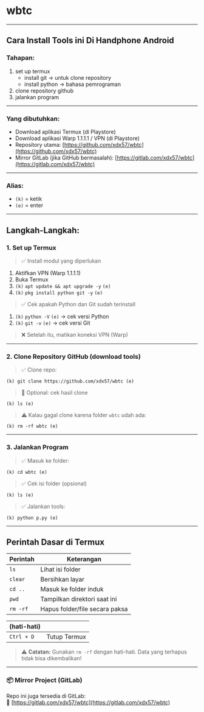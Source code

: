 # wbtc

&#x20;

---

## Cara Install Tools ini Di Handphone Android

### Tahapan:

1. set up termux
   - install git → untuk clone repository
   - install python → bahasa pemrograman
2. clone repository github
3. jalankan program

---

### Yang dibutuhkan:

- Download aplikasi Termux (di Playstore)
- Download aplikasi Warp 1.1.1.1 / VPN (di Playstore)
- Repository utama: [https://github.com/xdx57/wbtc](https://github.com/xdx57/wbtc)
- Mirror GitLab (jika GitHub bermasalah): [https://gitlab.com/xdx57/wbtc](https://gitlab.com/xdx57/wbtc)

---

### Alias:

- `(k)` = ketik
- `(e)` = enter

---

## Langkah-Langkah:

### 1. Set up Termux

> ✅ Install modul yang diperlukan

1. Aktifkan VPN (Warp 1.1.1.1)
2. Buka Termux
3. `(k)` `apt update && apt upgrade -y` `(e)`
4. `(k)` `pkg install python git -y` `(e)`

> ✅ Cek apakah Python dan Git sudah terinstall

1. `(k)` `python -V` `(e)` → cek versi Python
2. `(k)` `git -v` `(e)` → cek versi Git

> ❌ Setelah itu, matikan koneksi VPN (Warp)

---

### 2. Clone Repository GitHub (download tools)

> ✅ Clone repo:

```
(k) git clone https://github.com/xdx57/wbtc (e)
```

> 📝 Optional: cek hasil clone

```
(k) ls (e)
```

> ⚠️ Kalau gagal clone karena folder `wbtc` udah ada:

```
(k) rm -rf wbtc (e)
```

---

### 3. Jalankan Program

> ✅ Masuk ke folder:

```
(k) cd wbtc (e)
```

> ✅ Cek isi folder (opsional)

```
(k) ls (e)
```

> ✅ Jalankan tools:

```
(k) python p.py (e)
```

---

## Perintah Dasar di Termux

| Perintah | Keterangan                      |
| -------- | ------------------------------- |
| `ls`     | Lihat isi folder                |
| `clear`  | Bersihkan layar                 |
| `cd ..`  | Masuk ke folder induk           |
| `pwd`    | Tampilkan direktori saat ini    |
| `rm -rf` | Hapus folder/file secara paksa  |

| **(hati-hati)** |              |
| --------------- | ------------ |
| `Ctrl + D`      | Tutup Termux |

> ⚠️ **Catatan:** Gunakan `rm -rf` dengan hati-hati. Data yang terhapus tidak bisa dikembalikan!

---

### 📦 Mirror Project (GitLab)

Repo ini juga tersedia di GitLab:\
🔗 [https://gitlab.com/xdx57/wbtc](https://gitlab.com/xdx57/wbtc)

